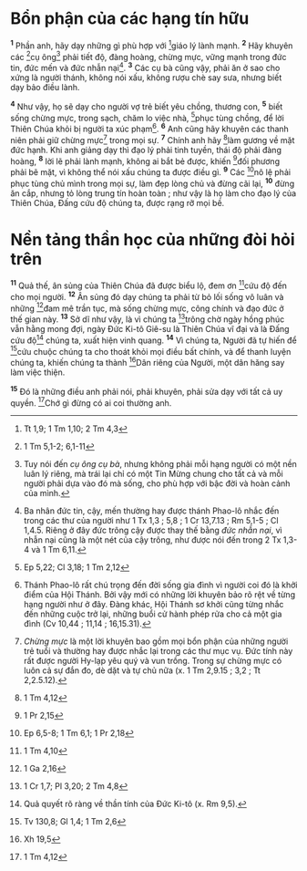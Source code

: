 # Bổn phận của các hạng tín hữu
<sup><b>1</b></sup> Phần anh, hãy dạy những gì phù hợp với [^1*]giáo lý lành mạnh. <sup><b>2</b></sup> Hãy khuyên các [^2*]cụ ông[^1] phải tiết độ, đàng hoàng, chừng mực, vững mạnh trong đức tin, đức mến và đức nhẫn nại[^2]. <sup><b>3</b></sup> Các cụ bà cũng vậy, phải ăn ở sao cho xứng là người thánh, không nói xấu, không rượu chè say sưa, nhưng biết dạy bảo điều lành.

<sup><b>4</b></sup> Như vậy, họ sẽ dạy cho người vợ trẻ biết yêu chồng, thương con, <sup><b>5</b></sup> biết sống chừng mực, trong sạch, chăm lo việc nhà, [^3*]phục tùng chồng, để lời Thiên Chúa khỏi bị người ta xúc phạm[^3]. <sup><b>6</b></sup> Anh cũng hãy khuyên các thanh niên phải giữ chừng mực[^4] trong mọi sự. <sup><b>7</b></sup> Chính anh hãy [^4*]làm gương về mặt đức hạnh. Khi anh giảng dạy thì đạo lý phải tinh tuyền, thái độ phải đàng hoàng, <sup><b>8</b></sup> lời lẽ phải lành mạnh, không ai bắt bẻ được, khiến [^5*]đối phương phải bẽ mặt, vì không thể nói xấu chúng ta được điều gì. <sup><b>9</b></sup> Các [^6*]nô lệ phải phục tùng chủ mình trong mọi sự, làm đẹp lòng chủ và đừng cãi lại, <sup><b>10</b></sup> đừng ăn cắp, nhưng tỏ lòng trung tín hoàn toàn ; như vậy là họ làm cho đạo lý của Thiên Chúa, Đấng cứu độ chúng ta, được rạng rỡ mọi bề.

# Nền tảng thần học của những đòi hỏi trên
<sup><b>11</b></sup> Quả thế, ân sủng của Thiên Chúa đã được biểu lộ, đem ơn [^7*]cứu độ đến cho mọi người. <sup><b>12</b></sup> Ân sủng đó dạy chúng ta phải từ bỏ lối sống vô luân và những [^8*]đam mê trần tục, mà sống chừng mực, công chính và đạo đức ở thế gian này. <sup><b>13</b></sup> Sở dĩ như vậy, là vì chúng ta [^9*]trông chờ ngày hồng phúc vẫn hằng mong đợi, ngày Đức Ki-tô Giê-su là Thiên Chúa vĩ đại và là Đấng cứu độ[^5] chúng ta, xuất hiện vinh quang. <sup><b>14</b></sup> Vì chúng ta, Người đã tự hiến để [^10*]cứu chuộc chúng ta cho thoát khỏi mọi điều bất chính, và để thanh luyện chúng ta, khiến chúng ta thành [^11*]Dân riêng của Người, một dân hăng say làm việc thiện.

<sup><b>15</b></sup> Đó là những điều anh phải nói, phải khuyên, phải sửa dạy với tất cả uy quyền. [^12*]Chớ gì đừng có ai coi thường anh.

[^1]: Tuy nói đến <i>cụ ông cụ bà</i>, nhưng không phải mỗi hạng người có một nền luân lý riêng, mà trái lại chỉ có một Tin Mừng chung cho tất cả và mỗi người phải dựa vào đó mà sống, cho phù hợp với bậc đời và hoàn cảnh của mình.
[^2]: Ba nhân đức tin, cậy, mến thường hay được thánh Phao-lô nhắc đến trong các thư của người như 1 Tx 1,3 ; 5,8 ; 1 Cr 13,7.13 ; Rm 5,1-5 ; Cl 1,4.5. Riêng ở đây đức trông cậy được thay thế bằng <i>đức nhẫn nại</i>, vì nhẫn nại cũng là một nét của cậy trông, như được nói đến trong 2 Tx 1,3-4 và 1 Tm 6,11.
[^3]: Thánh Phao-lô rất chú trọng đến đời sống gia đình vì người coi đó là khởi điểm của Hội Thánh. Bởi vậy mới có những lời khuyên bảo rõ rệt về từng hạng người như ở đây. Đàng khác, Hội Thánh sơ khởi cũng từng nhắc đến những cuộc trở lại, những buổi cử hành phép rửa cho cả một gia đình (Cv 10,44 ; 11,14 ; 16,15.31).
[^4]: <i>Chừng mực</i> là một lời khuyên bao gồm mọi bổn phận của những người trẻ tuổi và thường hay được nhắc lại trong các thư mục vụ. Đức tính này rất được người Hy-lạp yêu quý và vun trồng. Trong sự chừng mực có luôn cả sự đắn đo, dè dặt và tự chủ nữa (x. 1 Tm 2,9.15 ; 3,2 ; Tt 2,2.5.12).
[^5]: Quả quyết rõ ràng về thần tính của Đức Ki-tô (x. Rm 9,5).
[^1*]: Tt 1,9; 1 Tm 1,10; 2 Tm 4,3
[^2*]: 1 Tm 5,1-2; 6,1-11
[^3*]: Ep 5,22; Cl 3,18; 1 Tm 2,12
[^4*]: 1 Tm 4,12
[^5*]: 1 Pr 2,15
[^6*]: Ep 6,5-8; 1 Tm 6,1; 1 Pr 2,18
[^7*]: 1 Tm 4,10
[^8*]: 1 Ga 2,16
[^9*]: 1 Cr 1,7; Pl 3,20; 2 Tm 4,8
[^10*]: Tv 130,8; Gl 1,4; 1 Tm 2,6
[^11*]: Xh 19,5
[^12*]: 1 Tm 4,12
